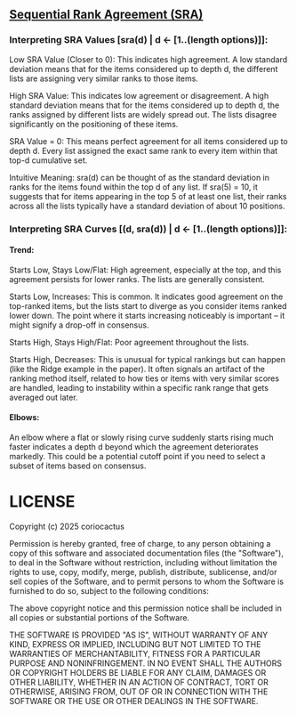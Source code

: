 ## [Sequential Rank Agreement (SRA)](https://arxiv.org/abs/1508.06803)

### Interpreting SRA Values [sra(d) | d <- [1..(length options)]]:

Low SRA Value (Closer to 0): This indicates high agreement. A low standard
deviation means that for the items considered up to depth d, the different
lists are assigning very similar ranks to those items.

High SRA Value: This indicates low agreement or disagreement. A high standard
deviation means that for the items considered up to depth d, the ranks assigned
by different lists are widely spread out. The lists disagree significantly on
the positioning of these items.

SRA Value = 0: This means perfect agreement for all items considered up to
depth d. Every list assigned the exact same rank to every item within that
top-d cumulative set.

Intuitive Meaning: sra(d) can be thought of as the standard deviation in ranks
for the items found within the top d of any list. If sra(5) = 10, it suggests
that for items appearing in the top 5 of at least one list, their ranks across
all the lists typically have a standard deviation of about 10 positions.

### Interpreting SRA Curves [(d, sra(d)) | d <- [1..(length options)]]:

#### Trend:

Starts Low, Stays Low/Flat: High agreement, especially at the top, and this
agreement persists for lower ranks. The lists are generally consistent.

Starts Low, Increases: This is common. It indicates good agreement on the
top-ranked items, but the lists start to diverge as you consider items ranked
lower down. The point where it starts increasing noticeably is important – it
might signify a drop-off in consensus.

Starts High, Stays High/Flat: Poor agreement throughout the lists.

Starts High, Decreases: This is unusual for typical rankings but can happen
(like the Ridge example in the paper). It often signals an artifact of the
ranking method itself, related to how ties or items with very similar scores
are handled, leading to instability within a specific rank range that gets
averaged out later.

#### Elbows:

An elbow where a flat or slowly rising curve suddenly starts rising much faster
indicates a depth d beyond which the agreement deteriorates markedly. This
could be a potential cutoff point if you need to select a subset of items based
on consensus.

# LICENSE

Copyright (c) 2025 coriocactus

Permission is hereby granted, free of charge, to any person obtaining
a copy of this software and associated documentation files (the
"Software"), to deal in the Software without restriction, including
without limitation the rights to use, copy, modify, merge, publish,
distribute, sublicense, and/or sell copies of the Software, and to
permit persons to whom the Software is furnished to do so, subject to
the following conditions:

The above copyright notice and this permission notice shall be included
in all copies or substantial portions of the Software.

THE SOFTWARE IS PROVIDED "AS IS", WITHOUT WARRANTY OF ANY KIND,
EXPRESS OR IMPLIED, INCLUDING BUT NOT LIMITED TO THE WARRANTIES OF
MERCHANTABILITY, FITNESS FOR A PARTICULAR PURPOSE AND NONINFRINGEMENT.
IN NO EVENT SHALL THE AUTHORS OR COPYRIGHT HOLDERS BE LIABLE FOR ANY
CLAIM, DAMAGES OR OTHER LIABILITY, WHETHER IN AN ACTION OF CONTRACT,
TORT OR OTHERWISE, ARISING FROM, OUT OF OR IN CONNECTION WITH THE
SOFTWARE OR THE USE OR OTHER DEALINGS IN THE SOFTWARE.
